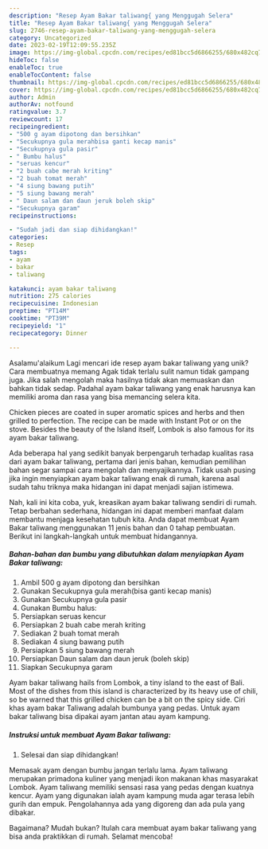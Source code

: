 ```yaml
---
description: "Resep Ayam Bakar taliwang{ yang Menggugah Selera"
title: "Resep Ayam Bakar taliwang{ yang Menggugah Selera"
slug: 2746-resep-ayam-bakar-taliwang-yang-menggugah-selera
category: Uncategorized
date: 2023-02-19T12:09:55.235Z
image: https://img-global.cpcdn.com/recipes/ed81bcc5d6866255/680x482cq70/ayam-bakar-taliwang-foto-resep-utama.jpg
hideToc: false
enableToc: true
enableTocContent: false
thumbnail: https://img-global.cpcdn.com/recipes/ed81bcc5d6866255/680x482cq70/ayam-bakar-taliwang-foto-resep-utama.jpg
cover: https://img-global.cpcdn.com/recipes/ed81bcc5d6866255/680x482cq70/ayam-bakar-taliwang-foto-resep-utama.jpg
author: Admin
authorAv: notfound
ratingvalue: 3.7
reviewcount: 17
recipeingredient:
- "500 g ayam dipotong dan bersihkan"
- "Secukupnya gula merahbisa ganti kecap manis"
- "Secukupnya gula pasir"
- " Bumbu halus"
- "seruas kencur"
- "2 buah cabe merah kriting"
- "2 buah tomat merah"
- "4 siung bawang putih"
- "5 siung bawang merah"
- " Daun salam dan daun jeruk boleh skip"
- "Secukupnya garam"
recipeinstructions:

- "Sudah jadi dan siap dihidangkan!"
categories:
- Resep
tags:
- ayam
- bakar
- taliwang

katakunci: ayam bakar taliwang 
nutrition: 275 calories
recipecuisine: Indonesian
preptime: "PT14M"
cooktime: "PT39M"
recipeyield: "1"
recipecategory: Dinner

---
```



Asalamu'alaikum Lagi mencari ide resep ayam bakar taliwang yang unik? Cara membuatnya memang Agak tidak terlalu sulit namun tidak gampang juga. Jika salah mengolah maka hasilnya tidak akan memuaskan dan bahkan tidak sedap. Padahal ayam bakar taliwang yang enak harusnya kan memiliki aroma dan rasa yang bisa memancing selera kita.


Chicken pieces are coated in super aromatic spices and herbs and then grilled to perfection. The recipe can be made with Instant Pot or on the stove. Besides the beauty of the Island itself, Lombok is also famous for its ayam bakar taliwang.

Ada beberapa hal yang sedikit banyak berpengaruh terhadap kualitas rasa dari ayam bakar taliwang, pertama dari jenis bahan, kemudian pemilihan bahan segar sampai cara mengolah dan menyajikannya. Tidak usah pusing jika ingin menyiapkan ayam bakar taliwang enak di rumah, karena asal sudah tahu triknya maka hidangan ini dapat menjadi sajian istimewa.


Nah, kali ini kita coba, yuk, kreasikan ayam bakar taliwang sendiri di rumah. Tetap berbahan sederhana, hidangan ini dapat memberi manfaat dalam membantu menjaga kesehatan tubuh kita. Anda dapat membuat Ayam Bakar taliwang menggunakan 11 jenis bahan dan 0 tahap pembuatan. Berikut ini langkah-langkah untuk membuat hidangannya.

<!--inarticleads1-->

##### Bahan-bahan dan bumbu yang dibutuhkan dalam menyiapkan Ayam Bakar taliwang:

1. Ambil 500 g ayam dipotong dan bersihkan
1. Gunakan Secukupnya gula merah(bisa ganti kecap manis)
1. Gunakan Secukupnya gula pasir
1. Gunakan  Bumbu halus:
1. Persiapkan seruas kencur
1. Persiapkan 2 buah cabe merah kriting
1. Sediakan 2 buah tomat merah
1. Sediakan 4 siung bawang putih
1. Persiapkan 5 siung bawang merah
1. Persiapkan  Daun salam dan daun jeruk (boleh skip)
1. Siapkan Secukupnya garam


Ayam bakar taliwang hails from Lombok, a tiny island to the east of Bali. Most of the dishes from this island is characterized by its heavy use of chili, so be warned that this grilled chicken can be a bit on the spicy side. Ciri khas ayam bakar Taliwang adalah bumbunya yang pedas. Untuk ayam bakar taliwang bisa dipakai ayam jantan atau ayam kampung. 

<!--inarticleads2-->

##### Instruksi untuk membuat Ayam Bakar taliwang:


1. Selesai dan siap dihidangkan!

Memasak ayam dengan bumbu jangan terlalu lama. Ayam taliwang merupakan primadona kuliner yang menjadi ikon makanan khas masyarakat Lombok. Ayam taliwang memiliki sensasi rasa yang pedas dengan kuatnya kencur. Ayam yang digunakan ialah ayam kampung muda agar terasa lebih gurih dan empuk. Pengolahannya ada yang digoreng dan ada pula yang dibakar. 

Bagaimana? Mudah bukan? Itulah cara membuat ayam bakar taliwang yang bisa anda praktikkan di rumah. Selamat mencoba!
